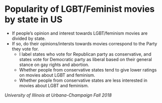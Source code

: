 # Popularity of LGBT/Feminist movies by state in US


- If people’s opinion and interest towards LGBT/feminism movies are divided by state.
- If so, do their opinions/intersts towards movies correspond to the Party they vote for. 
    - I label states who vote for Republican party as conservative, and states vote for Democratic party as liberal based on  their general stance on gay rights and abortion.
    - Whether people from conservative states tend to give lower ratings on movies about LGBT and feminism. 
    - Whether people from conservative states are less interested in movies about LGBT and feminism.


<em>University of Illinois at Urbana-Champaign Fall 2018
